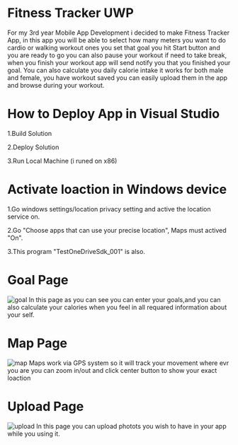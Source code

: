 # Fitness Tracker UWP

For my 3rd year Mobile App Development i decided to make Fitness Tracker App, in this app you will be able to select how many meters you want to do cardio or walking workout ones you set that goal you hit Start button and you are ready to go you can also pause your workout if need to take break, when you finish your workout app will send notify you that you finished your goal.
You can also calculate you daily calorie intake it works for both male and female, you have workout saved you can easily upload them in the app and browse during your workout.

# How to Deploy App in Visual Studio
1.Build Solution

2.Deploy Solution

3.Run Local Machine (i runed on x86)


# Activate loaction in Windows device

1.Go windows settings/location privacy setting and active the location service on.

2.Go "Choose apps that can use your precise location", Maps must actived "On".

3.This program "TestOneDriveSdk_001" is also.

# Goal Page
![goal](https://user-images.githubusercontent.com/16356275/38574331-7b971b42-3cf0-11e8-919e-96a337bd9162.png)
In this page as you can see you can enter your goals,and you can also calculate your calories when you feel in all requared information about your self.


# Map Page
![map](https://user-images.githubusercontent.com/16356275/38574534-ee25237a-3cf0-11e8-8c82-4219b879dca1.png)
Maps work via GPS system so it will track your movement where evr you are you can zoom in/out and click center button to show your exact loaction


# Upload Page
![upload](https://user-images.githubusercontent.com/16356275/38574641-3e643db2-3cf1-11e8-9759-b56dec150d3b.png)
In this page you can upload photots you wish to have in your app while you using it.
